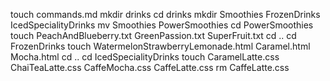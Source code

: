 touch commands.md
mkdir drinks
cd drinks
mkdir Smoothies FrozenDrinks IcedSpecialityDrinks
mv Smoothies PowerSmoothies
cd PowerSmoothies
touch PeachAndBlueberry.txt GreenPassion.txt SuperFruit.txt
cd ..
cd FrozenDrinks
touch WatermelonStrawberryLemonade.html Caramel.html Mocha.html
cd ..
cd IcedSpecialityDrinks
touch CaramelLatte.css ChaiTeaLatte.css CaffeMocha.css CaffeLatte.css
rm CaffeLatte.css


